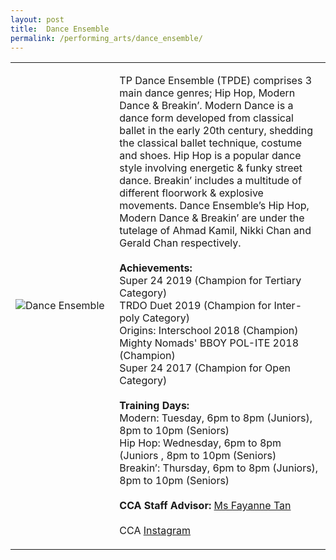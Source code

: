 ```yaml
---
layout: post
title:  Dance Ensemble
permalink: /performing_arts/dance_ensemble/
---
```


<div>
<table>
    <tr>
        <td style="width:33%"><image src="{{site.baseurl}}/images/CCA_dance_ensemble.jpg" style="display:block;margin-left:auto;margin-right:auto;" alt="Dance Ensemble"></image></td>
        <td>
            <p>
                TP Dance Ensemble (TPDE) comprises 3 main dance genres; Hip Hop, Modern Dance & Breakin’. Modern Dance is a dance form developed from classical ballet in the early 20th century, shedding the classical ballet technique, costume and shoes. Hip Hop is a popular dance style involving energetic & funky street dance. Breakin’ includes a multitude of different floorwork & explosive movements. Dance Ensemble’s Hip Hop, Modern Dance & Breakin’ are under the tutelage of Ahmad Kamil, Nikki Chan and Gerald Chan respectively.<br>
                <br>
                <b>Achievements:</b><br>
                Super 24 2019 (Champion for Tertiary Category)<br>
                TRDO Duet 2019 (Champion for Inter-poly Category)<br>
                Origins: Interschool 2018 (Champion)<br>
                Mighty Nomads' BBOY POL-ITE 2018 (Champion)<br>
                Super 24 2017 (Champion for Open Category)<br>
                <br>
                <b>Training Days:</b><br>
                Modern: Tuesday, 6pm to 8pm (Juniors), 8pm to 10pm (Seniors)<br>
                Hip Hop: Wednesday, 6pm to 8pm (Juniors , 8pm to 10pm (Seniors)<br>
                Breakin’: Thursday, 6pm to 8pm (Juniors), 8pm to 10pm (Seniors)<br>
                <br>
                <b>CCA Staff Advisor:</b> <a href="sokpeng@tp.edu.sg">Ms Fayanne Tan</a><br>
                <br>
                CCA <a href="https://www.instagram.com/tpdeofficial">Instagram</a>
            </p>
        </td>
    </tr>
</table>
</div>
